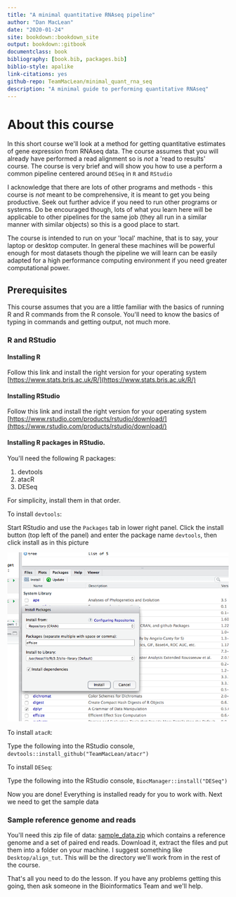 ```yaml
--- 
title: "A minimal quantitative RNAseq pipeline"
author: "Dan MacLean"
date: "2020-01-24"
site: bookdown::bookdown_site
output: bookdown::gitbook
documentclass: book
bibliography: [book.bib, packages.bib]
biblio-style: apalike
link-citations: yes
github-repo: TeamMacLean/minimal_quant_rna_seq
description: "A minimal guide to performing quantitative RNAseq"
---
```


# About this course

In this short course we'll look at a method for getting quantitative estimates of gene expression from RNAseq data. The course assumes that you will already have performed a read alignment so is _not_ a 'read to results' course. The course is very brief and will show you how to use a perform a common pipeline centered around `DESeq` in `R` and `RStudio`

I acknowledge that there are lots of other programs and methods - this course is _not_ meant to be comprehensive, it is meant to get you being productive. Seek out further advice if you need to run other programs or systems. Do be encouraged though, lots of what you learn here will be applicable to other pipelines for the same job (they all run in a similar manner with similar objects) so this is a good place to start. 

The course is intended to run on your 'local' machine, that is to say, your laptop or desktop computer. In general these machines will be powerful enough for most datasets though the pipeline we will learn can be easily adapted for a high performance computing environment if you need greater computational power.

## Prerequisites

This course assumes that you are a little familiar with the basics of running R and R commands from the R console. You'll need to know the basics of typing in commands and getting output, not much more. 


### R and RStudio

#### Installing R

Follow this link and install the right version for your operating system [https://www.stats.bris.ac.uk/R/](https://www.stats.bris.ac.uk/R/)

#### Installing RStudio

Follow this link and install the right version for your operating system [https://www.rstudio.com/products/rstudio/download/](https://www.rstudio.com/products/rstudio/download/)

#### Installing R packages in RStudio.

You'll need the following R packages:

  1. devtools
  2. atacR
  3. DESeq
  
For simplicity, install them in that order.

To install `devtools`:

Start RStudio and use the `Packages` tab in lower right panel. Click the install button (top left of the panel) and enter the package name `devtools`, then click install as in this picture

![Installing Packages](fig/package_install.png)

To install `atacR`:

Type the following into the RStudio console, `devtools::install_github("TeamMacLean/atacr")`

To install `DESeq`:

Type the following into the RStudio console, `BiocManager::install("DESeq")`


Now you are done! Everything is installed ready for you to work with. Next we need to get the sample data

### Sample reference genome and reads

You'll need this zip file of data: [sample_data.zip](https://github.com/TeamMacLean/basic_alignment/raw/master/sample_data/sample_data.zip) which contains a reference genome and a set of paired end reads. Download it, extract the files and put them into a folder on your machine. I suggest something like `Desktop/align_tut`. This will be the directory we'll work from in the rest of the course.

That's all you need to do the lesson. If you have any problems getting this going, then ask someone in the Bioinformatics Team and we'll help.



